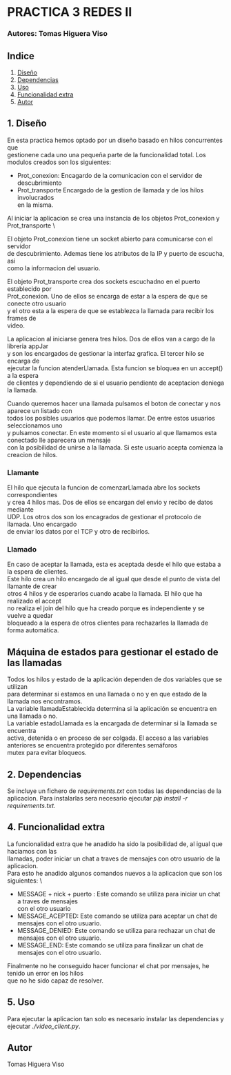 # PRACTICA 3 REDES II
### Autores: Tomas Higuera Viso

## Indice 
1. [Diseño](#diseno)
2. [Dependencias](#dependencias)
3. [Uso](#uso)
4. [Funcionalidad extra](#extra)
5. [Autor](#autor)


## 1. Diseño <a name="diseno"></a>
En esta practica hemos optado por un diseño basado en hilos concurrentes que \
gestionene cada uno una pequeña parte de la funcionalidad total.
Los modulos creados son los siguientes:
- Prot_conexion: Encagardo de la comunicacion con el servidor de descubrimiento
- Prot_transporte Encargado de la gestion de llamada y de los hilos involucrados \
en la misma.

Al iniciar la aplicacion se crea una instancia de los objetos Prot_conexion y Prot_transporte \

El objeto Prot_conexion tiene un socket abierto para comunicarse con el servidor \
de descubrimiento. Ademas tiene los atributos de la IP y puerto de escucha, asi \
como la informacion del usuario.

El objeto Prot_transporte crea dos sockets escuchadno en el puerto establecido por \
Prot_conexion. Uno de ellos se encarga de estar a la espera de que se conecte otro usuario \
y el otro esta a la espera de que se establezca la llamada para recibir los frames de \
video.

La aplicacion al iniciarse genera tres hilos. Dos de ellos van a cargo de la libreria appJar \
y son los encargados de gestionar la interfaz grafica. El tercer hilo se encarga de \
ejecutar la funcion atenderLlamada. Esta funcion se bloquea en un accept() a la espera \
de clientes y dependiendo de si el usuario pendiente de aceptacion deniega la llamada.

Cuando queremos hacer una llamada pulsamos el boton de conectar y nos aparece un listado con \
todos los posibles usuarios que podemos llamar. De entre estos usuarios seleccionamos uno \
y pulsamos conectar.
En este momento si el usuario al que llamamos esta conectado lle aparecera un mensaje \
con la posibilidad de unirse a la llamada. Si este usuario acepta comienza la creacion de hilos.

### Llamante
El hilo que ejecuta la funcion de comenzarLlamada abre los sockets correspondientes \
y crea 4 hilos mas. Dos de ellos se encargan del envio y recibo de datos mediante \
UDP. Los otros dos son los encagrados de gestionar el protocolo de llamada. Uno encargado \
de enviar los datos por el TCP y otro de recibirlos.

### Llamado
En caso de aceptar la llamada, esta es aceptada desde el hilo que estaba a la espera de clientes. \
Este hilo crea un hilo encargado de al igual que desde el punto de vista del llamante de crear \
otros 4 hilos y de esperarlos cuando acabe la llamada. El hilo que ha realizado el accept \
no realiza el join del hilo que ha creado porque es independiente y se vuelve a quedar \
bloqueado a la espera de otros clientes para rechazarles la llamada de forma automática.

## Máquina de estados para gestionar el estado de las llamadas
Todos los hilos y estado de la aplicación dependen de dos variables que se utilizan \
para determinar si estamos en una llamada o no y en que estado de la llamada nos encontramos. \
La variable llamadaEstablecida determina si la aplicación se encuentra en una llamada o no. \
La variable estadoLlamada es la encargada de determinar si la llamada se encuentra \
activa, detenida o en proceso de ser colgada.
El acceso a las variables anteriores se encuentra protegido por diferentes semáforos \
mutex para evitar bloqueos.

## 2. Dependencias <a name="dependencias"></a>
Se incluye un fichero de *requirements.txt* con todas las dependencias de la \
aplicacion. Para instalarlas sera necesario ejecutar *pip install -r requirements.txt*.

## 4. Funcionalidad extra <a name="extra"></a>
La funcionalidad extra que he anadido ha sido la posibilidad de, al igual que haciamos con las \
llamadas, poder iniciar un chat a traves de mensajes con otro usuario de la aplicacion. \
Para esto he anadido algunos comandos nuevos a la aplicacion que son los siguientes: \
- MESSAGE + nick + puerto : Este comando se utiliza para iniciar un chat a traves de mensajes \
con el otro usuario
- MESSAGE_ACEPTED: Este comando se utiliza para aceptar un chat de mensajes con el otro usuario.
- MESSAGE_DENIED: Este comando se utiliza para rechazar un chat de mensajes con el otro usuario.
- MESSAGE_END: Este comando se utiliza para finalizar un chat de mensajes con el otro usuario.

Finalmente no he conseguido hacer funcionar el chat por mensajes, he tenido un error en los hilos \
que no he sido capaz de resolver.

## 5. Uso <a name="uso"></a>
Para ejecutar la aplicacion tan solo es necesario instalar las dependencias y \
ejecutar *./video_client.py*.

## Autor <a name="autor"></a>
Tomas Higuera Viso



